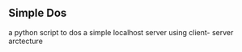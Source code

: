 ## Simple Dos

a python script to dos a simple localhost server using client- server arctecture





